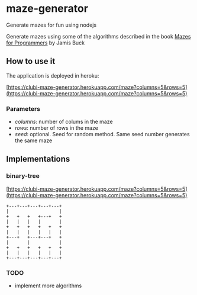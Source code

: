 # maze-generator
Generate mazes for fun using nodejs

Generate mazes using some of the algorithms described in the book [Mazes for Programmers](https://www.amazon.es/Mazes-Programmers-Twisty-Little-Passages/dp/1680500554/ref=sr_1_1?__mk_es_ES=%C3%85M%C3%85%C5%BD%C3%95%C3%91&dchild=1&keywords=mazes+for+programmers&qid=1633941115&sr=8-1) by Jamis Buck

## How to use it

The application is deployed in heroku:

[https://clubi-maze-generator.herokuapp.com/maze?columns=5&rows=5](https://clubi-maze-generator.herokuapp.com/maze?columns=5&rows=5)

### Parameters
* *columns*: number of colums in the maze
* *rows*: number of rows in the maze
* *seed*: optional. Seed for random method. Same seed number generates the same maze

## Implementations

### binary-tree

[https://clubi-maze-generator.herokuapp.com/maze?columns=5&rows=5](https://clubi-maze-generator.herokuapp.com/maze?columns=5&rows=5)

```
+---+---+---+---+---+
|                   |
+   +   +   +---+   +
|   |   |   |       |
+   +   +   +   +   +
|   |   |   |   |   |
+---+   +---+---+   +
|       |           |
+   +   +   +   +   +
|   |   |   |   |   |
+---+---+---+---+---+
```

### TODO
* implement more algorithms
